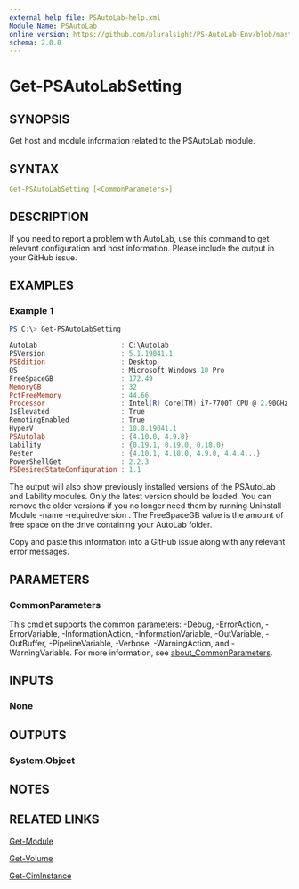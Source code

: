 ```yaml
---
external help file: PSAutoLab-help.xml
Module Name: PSAutoLab
online version: https://github.com/pluralsight/PS-AutoLab-Env/blob/master/docs/Get-PSAutoLabSetting.md
schema: 2.0.0
---
```


# Get-PSAutoLabSetting

## SYNOPSIS

Get host and module information related to the PSAutoLab module.

## SYNTAX

```yaml
Get-PSAutoLabSetting [<CommonParameters>]
```

## DESCRIPTION

If you need to report a problem with AutoLab, use this command to get relevant configuration and host information. Please include the output in your GitHub issue. 

## EXAMPLES

### Example 1

```powershell
PS C:\> Get-PSAutoLabSetting

AutoLab                     : C:\Autolab
PSVersion                   : 5.1.19041.1
PSEdition                   : Desktop
OS                          : Microsoft Windows 10 Pro
FreeSpaceGB                 : 172.49
MemoryGB                    : 32
PctFreeMemory               : 44.66
Processor                   : Intel(R) Core(TM) i7-7700T CPU @ 2.90GHz
IsElevated                  : True
RemotingEnabled             : True
HyperV                      : 10.0.19041.1
PSAutolab                   : {4.10.0, 4.9.0}
Lability                    : {0.19.1, 0.19.0, 0.18.0}
Pester                      : {4.10.1, 4.10.0, 4.9.0, 4.4.4...}
PowerShellGet               : 2.2.3
PSDesiredStateConfiguration : 1.1
```

The output will also show previously installed versions of the PSAutoLab and Lability modules. Only the latest version should be loaded. You can remove the older versions if you no longer need them by running Uninstall-Module -name <modulename> -requiredversion <version number>. The FreeSpaceGB value is the amount of free space on the drive containing your AutoLab folder.

Copy and paste this information into a GitHub issue along with any relevant error messages.

## PARAMETERS

### CommonParameters

This cmdlet supports the common parameters: -Debug, -ErrorAction, -ErrorVariable, -InformationAction, -InformationVariable, -OutVariable, -OutBuffer, -PipelineVariable, -Verbose, -WarningAction, and -WarningVariable. For more information, see [about_CommonParameters](http://go.microsoft.com/fwlink/?LinkID=113216).

## INPUTS

### None

## OUTPUTS

### System.Object

## NOTES

## RELATED LINKS

[Get-Module]()

[Get-Volume]()

[Get-CimInstance]()
